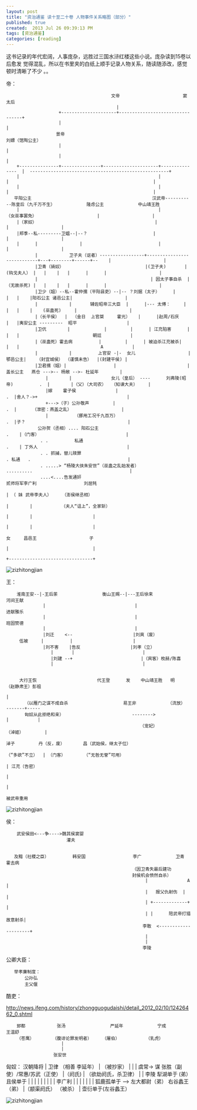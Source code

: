 ```yaml
---
layout: post
title: "资治通鉴 读十至二十卷 人物事件关系略图（部分）"
published: true
created:  2013 Jul 26 09:39:13 PM
tags: [资治通鉴]
categories: [reading]
---
```


这书记录的年代宏阔，人事庞杂，远胜过三国水浒红楼这些小说。庞杂读到15卷以后愈发
觉得混乱，所以在书里夹的白纸上顺手记录人物关系，随读随添改，感觉顿时清晰了不少
。。

帝：

                                            文帝                        窦太后
                                              |
                        +---------------------+---------------------------------+
                        |                                                       |
                       景帝                                                   刘嫖（馆陶公主）
                        |                                                       |
                        |                                                       |
        +---------------+---------------+---------------------+---------------  |  -----------------------------------------------------+
        |                                                     |                 |                                                       |    
        |                                                     |                 |                                                       |    
       平阳公主                                              汉武帝-----------陈皇后（九千万不生）            隆虑公主             中山靖王胜 
        |                                                     |               （女巫事罢免）                       |                    |    
        |（家奴）                                             |                                                    |                    |    
        |郑季--私---------卫媪--|--？                         |                                                    |                    |
        |      |                |                             |                                                    |                    |
               |            卫子夫（讴者）-----------------+----------------------------+---+--------+------+--    |                    |
               |卫青（骑奴）                               |(卫子夫)       |(钩戈夫人） |   |    |   |      |      |                    |
               |                                           | 因太子事自杀  |（无故杀死) |   |    |   |      |      |                    |
               |卫少（姐）--私--霍仲孺（平阳县吏）--|-- ？刘据（太子）     |            |   |    |阳石公主 诸邑公主|                    |
               |            |       辅佐昭帝三大臣  |      |--- 太傅：     |            |   |    |    (巫蛊死)     |                    |
               |（长平侯）  |  （金日  上官桀     霍光）   |      |赵周/石庆            |   |夷安公主 ---------  昭平                   |
               |卫伉        |             |         |      | 江充陷害      |            |   |                            朝廷           |
               |（巫蛊死）霍去病          |         |      | 被迫杀江充被杀|            |   |                               A           |
               |            |          上官安 -|-  女儿                    |        鄂邑公主|    （封宜城侯） （谨慎未告）  |(封建平侯) |
               |卫君孺（姐）|                  |                           |             盖长公主   燕仓 --->-- 杨敞 -->- 杜延年        |
                   |        |               女儿（皇后） ----      刘弗陵(昭帝)          .  |        |（父）（大司农）  （知谏大夫）    |
                   |嫁    霍子侯               |                                         .  |舍人？->+                                  |
                   +--->（子）公孙敬声         |                                         .  |      （泄密：燕盖之乱）                   |
                   |          （挪用工况千九百万）                                       .  |子？                                       |
                公孙贺（丞相）.... 阳石公主                                              .    |（门客）                                 |
                 . .          私通                                                       .    | 丁外人                                  |                                                
                 . . 抓捕，替儿赎罪                                                      . 私通   .                                     |
                 . .....> “杨陵大侠朱安世”（巫蛊之乱始发者）                             ..........                                     |
                 ....<....告发通奸                                                                   贰师将军李广利                  刘屈牦           
                                                                                                           | （ 妹 武帝李夫人）    （澎侯继丞相）      
                                                                                                           |        |           （夫人“诅上”，全家斩）    
                                                                                                           |        |                       |             
                                                                                                           |        |                       |             
                                                                                                           女     昌邑王                    子 
                                                                                                           |                                |
                                                                                                           +--------------------------------+

![zizhitongjian](/images/zizhitongjian/zizhitongjian-emp.png)
                                                                                                                  

王：                                                                                     

        淮南王安--|-王后荼                 衡山王赐--|---王后徐来                  河间王献           
                  |                                  |                               进献雅乐         
                  |                                  |                               班固赞德         
                  |                                  |
                  |刘迁    <--                       |刘爽（废）
         伍被     |          |                       |
                  |刘不害    |告反                   |刘孝（立）
                     |       |                          |
                     |刘建 --+                          |（宾客）枚赫/陈喜
                     |                                  |


         大行王恢                       代王登      发    中山靖王胜   明          （赵静肃王）彭祖
                                                                                       |
           （以雁门之谋不成自杀                     易王非            （流放）  -------+-----
           匈奴从此拒绝和亲）                          -------->                |           |
                                                       （宠妃）             （淖姬）        |  
                                                                              淖子         丹（反，废）       昌（武始侯，继太子位）
                                                                            （“多欲”不立）  | （门客）       （“无咎无誉”可用）
                                                                                            | 江充（告密） 
                                                                                                    |      
                                                                                                    |      
                                                                                                被武帝重用     

![zizhitongjian](/images/zizhitongjian/zizhitongjian-king.png)

侯：                                                                  
                                                                      
        武安侯田<---争---->魏其侯窦婴                                 
                           灌夫                                       
                                                                      

       及黯（社稷之臣）         韩安国                  李广             卫青      霍去病
                                                    （因卫青失最后建功
                                                    封侯机会愤然自杀） 
                                                         |               A          |
                                                         |   报父仇射伤  |          |
                                                         | +-------------+          |
                                                         | |      陪武帝打猎故意射杀|
                                                        李敢  <---------------------+
                                                         |
                                                         |
                                                        李陵

公卿大臣：

       举孝廉制度：
           公孙弘
           主父偃




酷吏：

<http://news.ifeng.com/history/zhongguogudaishi/detail_2012_02/10/12426462_0.shtml>

        郅都            张汤                 严延年             宁成            王温舒
        （苍鹰）       （腹诽论罪发明者）    （屠伯）          （乳虎）
                         |
                         |
                      张安世



匈奴：
                                        汉朝降将
                                           | 卫律 （相善 李延年）
                                           |            （被抄家）
                                           |
          |                                |        虞常-> 谋 张胜（副使）/常惠/苏武（正使）
          |（阏氏)                         |        （欲劫阏氏，杀卫律）
          |                                | 李陵
      犁湖单于    (弟）且侯单于            |
                           |               | 
                           |               |
                           |               |
                           |               | 李广利
                           |               |
                           |               |
                           |               |
                           |
                        狐鹿孤单于 -->  左大都尉（弟）   右谷蠡王（弟）
                           |（颛渠阏氏）   （被杀）
                           |
                        壶衍单于(左谷蠡王）



![zizhitongjian](/images/zizhitongjian/zizhitongjian-xiongnu.png)

